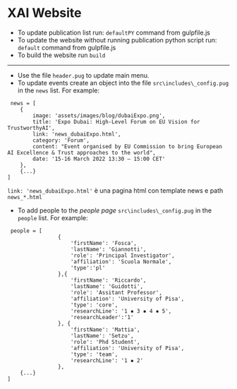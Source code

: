 # XAI Website

- To update publication list run: `defaultPY` command from gulpfile.js
- To update the website without running publication python script run: `default` command from gulpfile.js
- To build the website run `build`

---

- Use the file `header.pug` to update main menu.
- To update events create an object into the file `src\includes\_config.pug` in the `news` list. For example:
```
 news = [
    {
        image: 'assets/images/blog/dubaiExpo.png',
        title: 'Expo Dubai: High-Level Forum on EU Vision for TrustworthyAI',
        link: 'news_dubaiExpo.html', 
        category: 'Forum',
        content: "Event organised by EU Commission to bring European AI Excellence & Trust approaches to the world",
        date: '15-16 March 2022 13:30 – 15:00 CET'
    },
    {...}
]
```
`link: 'news_dubaiExpo.html'` è una pagina html con template news e path `news_*.html`

- To add people to the *people page* `src\includes\_config.pug` in the `people` list. For example:
 
```
 people = [
                {
                    'firstName': 'Fosca',
                    'lastName': 'Giannotti',
                    'role': 'Principal Investigator',
                    'affiliation': 'Scuola Normale',
                    'type':'pl'
                },{
                    'firstName': 'Riccardo',
                    'lastName': 'Guidotti',
                    'role': 'Assitant Professor',
                    'affiliation': 'University of Pisa',
                    'type': 'core',
                    'researchLine': '1 ▪ 3 ▪ 4 ▪ 5',
                    'researchLeader':'1'
                }, {
                    'firstName': 'Mattia',
                    'lastName': 'Setzu',
                    'role': 'Phd Student',
                    'affiliation': 'University of Pisa',
                    'type': 'team',
                    'researchLine': '1 ▪ 2'
                },
    {...}
]
```
